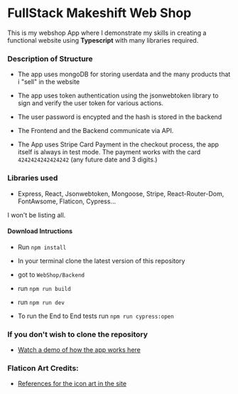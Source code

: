 # FullStack Makeshift Web Shop

This is my webshop App where I demonstrate my skills in creating a functional website
using **Typescript** with many libraries required.

### Description of Structure

* The app uses mongoDB for storing userdata 
    and the many products that i "sell" in the website

* The app uses token authentication using the jsonwebtoken 
    library to sign and verify the user token for various actions.

* The user password is encypted and the hash is stored in the backend

* The Frontend and the Backend communicate via API.

* The App uses Stripe Card Payment in the checkout process, the app itself is always in test mode. The payment works with the card `4242424242424242` (any future date and 3 digits.)

### Libraries used

* Express, React, Jsonwebtoken, Mongoose, Stripe, React-Router-Dom, FontAwsome, Flaticon, Cypress...  

I won't be listing all.


#### Download Intructions

* Run `npm install`

* In your terminal clone the latest version of this repository

* got to `WebShop/Backend`

* run `npm run build`

* run `npm run dev`

* To run the End to End tests run `npm run cypress:open`


### If you don't wish to clone the repository

* [Watch a demo of how the app works here](https://www.youtube.com/watch?v=14FIEzEQGaM&ab_channel=ModarAlGayal)



### Flaticon Art Credits:

* [References for the icon art in the site](./Frontend/references.md)